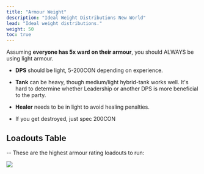 ```yaml
---
title: "Armour Weight"
description: "Ideal Weight Distributions New World"
lead: "Ideal weight distributions."
weight: 50
toc: true
---
```


Assuming **everyone has 5x ward on their armour**, you should ALWAYS be using light armour.

- **DPS** should be light, 5-200CON depending on experience.
- **Tank** can be heavy, though medium/light hybrid-tank works well. It's hard to determine whether Leadership or another DPS is more beneficial to the party.
- **Healer** needs to be in light to avoid healing penalties.

- If you get destroyed, just spec 200CON


## Loadouts Table
-- These are the highest armour rating loadouts to run:

<img src="https://i.imgur.com/f8cO8TA.png">